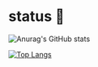 # status 🤔

![Anurag's GitHub stats](https://github-readme-stats.vercel.app/api?username=Ln3242&show_icons=true&theme=radical)


[![Top Langs](https://github-readme-stats.vercel.app/api/top-langs/?username=Ln3242&langs_count=8&theme=radical)](https://github.com/anuraghazra/github-readme-stats)
